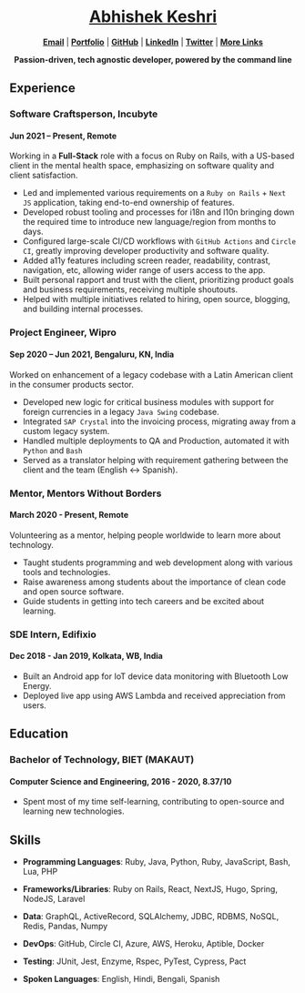 <div align="center">

# [Abhishek Keshri](https://2kabhishek.github.io)

[**Email**](mailto:iam2kabhishek@gmail.com) | [**Portfolio**](https://2kabhishek.github.io) | [**GitHub**](https://github.com/2kabhishek) | [**LinkedIn**](https://www.linkedin.com/in/2kabhishek/) | [**Twitter**](https://twitter.com/2kabhishek) | [**More Links**](https://2kabhishek.github.io/links)

**Passion-driven, tech agnostic developer, powered by the command line**

</div>

## Experience

### Software Craftsperson, Incubyte

#### Jun 2021 – Present, Remote

Working in a **Full-Stack** role with a focus on Ruby on Rails, with a US-based client in the mental health space, emphasizing on software quality and client satisfaction.

-   Led and implemented various requirements on a `Ruby on Rails` + `Next JS` application, taking end-to-end ownership of features.
-   Developed robust tooling and processes for i18n and l10n bringing down the required time to introduce new language/region from months to days.
-   Configured large-scale CI/CD workflows with `GitHub Actions` and `Circle CI`, greatly improving developer productivity and software quality.
-   Added a11y features including screen reader, readability, contrast, navigation, etc, allowing wider range of users access to the app.
-   Built personal rapport and trust with the client, prioritizing product goals and business requirements, receiving multiple shoutouts.
-   Helped with multiple initiatives related to hiring, open source, blogging, and building internal processes.

### Project Engineer, Wipro

#### Sep 2020 – Jun 2021, Bengaluru, KN, India

Worked on enhancement of a legacy codebase with a Latin American client in the consumer products sector.

-   Developed new logic for critical business modules with support for foreign currencies in a legacy `Java Swing` codebase.
-   Integrated `SAP Crystal` into the invoicing process, migrating away from a custom legacy system.
-   Handled multiple deployments to QA and Production, automated it with `Python` and `Bash`
-   Served as a translator helping with requirement gathering between the client and the team (English <-> Spanish).

### Mentor, Mentors Without Borders

#### March 2020 - Present, Remote

Volunteering as a mentor, helping people worldwide to learn more about technology.

-   Taught students programming and web development along with various tools and technologies.
-   Raise awareness among students about the importance of clean code and open source software.
-   Guide students in getting into tech careers and be excited about learning.

### SDE Intern, Edifixio

#### Dec 2018 - Jan 2019, Kolkata, WB, India

-   Built an Android app for IoT device data monitoring with Bluetooth Low Energy.
-   Deployed live app using AWS Lambda and received appreciation from users.

## Education

### Bachelor of Technology, BIET (MAKAUT)

#### Computer Science and Engineering, 2016 - 2020, 8.37/10

-   Spent most of my time self-learning, contributing to open-source and learning new technologies.

## Skills

-   **Programming Languages**:
    Ruby, Java, Python, Ruby, JavaScript, Bash, Lua, PHP
-   **Frameworks/Libraries**:
    Ruby on Rails, React, NextJS, Hugo, Spring, NodeJS, Laravel
-   **Data**:
    GraphQL, ActiveRecord, SQLAlchemy, JDBC, RDBMS, NoSQL, Redis, Pandas, Numpy
-   **DevOps**:
    GitHub, Circle CI, Azure, AWS, Heroku, Aptible, Docker
-   **Testing**:
    JUnit, Jest, Enzyme, Rspec, PyTest, Cypress, Pact

-   **Spoken Languages**:
    English, Hindi, Bengali, Spanish
